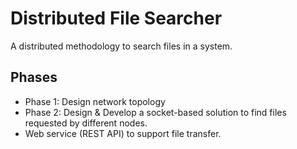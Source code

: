 # Distributed File Searcher

A distributed methodology to search files in a system.

## Phases

* Phase 1: Design network topology
* Phase 2: Design & Develop a socket-based solution to find files requested by different nodes.
* Web service (REST API) to support file transfer.
